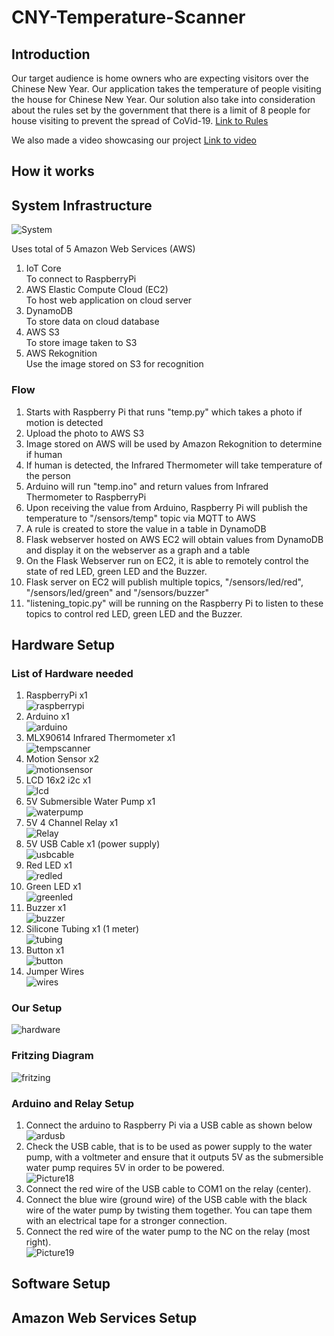 # CNY-Temperature-Scanner

## Introduction
Our target audience is home owners who are expecting visitors over the Chinese New Year. 
Our application takes the temperature of people visiting the house for Chinese New Year. 
Our solution also take into consideration about the rules set by the government that there is a limit of 8 people for house visiting to prevent the spread of CoVid-19. [ Link to Rules ](https://www.straitstimes.com/singapore/visitors-per-household-to-be-capped-at-8-per-day-from-jan-26-limit-cny-visits-to-2-other)

We also made a video showcasing our project [Link to video](https://youtu.be/FMSO4x-2tsA)

## How it works


## System Infrastructure
![System](https://user-images.githubusercontent.com/56866622/108586416-5e9d1a00-7389-11eb-9c79-5c1deca7ce27.jpg)

Uses total of 5 Amazon Web Services (AWS) <br />

1. IoT Core <br /> To connect to RaspberryPi 
2. AWS Elastic Compute Cloud (EC2) <br /> To host web application on cloud server 
3. DynamoDB  <br /> To store data on cloud database 
4. AWS S3 <br /> To store image taken to S3 
5. AWS Rekognition  <br /> Use the image stored on S3 for recognition 

### Flow

1. Starts with Raspberry Pi that runs "temp.py" which takes a photo if motion is detected
2. Upload the photo to AWS S3
3. Image stored on AWS will be used by Amazon Rekognition to determine if human
4. If human is detected, the Infrared Thermometer will take temperature of the person 
5. Arduino will run "temp.ino" and return values from Infrared Thermometer to RaspberryPi
6. Upon receiving the value from Arduino, Raspberry Pi will publish the temperature to "/sensors/temp" topic via MQTT to AWS
7. A rule is created to store the value in a table in DynamoDB
8. Flask webserver hosted on AWS EC2 will obtain values from DynamoDB and display it on the webserver as a graph and a table
9. On the Flask Webserver run on EC2, it is able to remotely control the state of red LED, green LED and the Buzzer.
10. Flask server on EC2 will publish multiple topics, "/sensors/led/red", "/sensors/led/green" and "/sensors/buzzer"
11. "listening_topic.py" will be running on the Raspberry Pi to listen to these topics to control red LED, green LED and the Buzzer.




## Hardware Setup

### List of Hardware needed
1. RaspberryPi x1 <br />
![raspberrypi](https://user-images.githubusercontent.com/56866622/108586730-40d0b480-738b-11eb-80b9-5dc7a5f386cd.jpg) 
2. Arduino x1 <br /> ![arduino](https://user-images.githubusercontent.com/56866622/108586732-429a7800-738b-11eb-829b-7d4bc5202b8b.jpg)
3. MLX90614 Infrared Thermometer x1 <br /> ![tempscanner](https://user-images.githubusercontent.com/56866622/108586756-63fb6400-738b-11eb-84e9-bbd50bc3db30.jpg)
4. Motion Sensor x2 <br /> ![motionsensor](https://user-images.githubusercontent.com/56866622/108586763-6958ae80-738b-11eb-8b8e-66d121059a1c.jpg)
5. LCD 16x2 i2c x1  <br /> ![lcd](https://user-images.githubusercontent.com/56866622/108586766-6d84cc00-738b-11eb-9a2b-c60a73962a2f.jpg)
6. 5V Submersible Water Pump x1 <br /> ![waterpump](https://user-images.githubusercontent.com/56866622/108587060-83df5780-738c-11eb-94dc-180a5f356b93.jpg)
7. 5V 4 Channel Relay x1 <br /> ![Relay](https://user-images.githubusercontent.com/56866622/108587065-8641b180-738c-11eb-809f-c3de8c6066f1.jpg)
8. 5V USB Cable x1 (power supply) <br /> ![usbcable](https://user-images.githubusercontent.com/56866622/108587071-893ca200-738c-11eb-876d-f171c067c7c8.jpg)
9. Red LED x1 <br /> ![redled](https://user-images.githubusercontent.com/56866622/108587075-8c379280-738c-11eb-86ac-3b8141f684aa.png)
10.  Green LED x1 <br /> ![greenled](https://user-images.githubusercontent.com/56866622/108587079-8e99ec80-738c-11eb-8d96-5c596dffd74b.png)
11.  Buzzer x1 <br /> ![buzzer](https://user-images.githubusercontent.com/56866622/108587086-978abe00-738c-11eb-8f71-82e3f337d2f7.jpg)
12.  Silicone Tubing x1 (1 meter) <br /> ![tubing](https://user-images.githubusercontent.com/56866622/108587088-99ed1800-738c-11eb-85d2-55fd308e5d0d.jpg)
13.  Button x1 <br /> ![button](https://user-images.githubusercontent.com/56866622/108587091-9d809f00-738c-11eb-94a2-cbe7590e6fa5.jpg)
14.  Jumper Wires <br /> ![wires](https://user-images.githubusercontent.com/56866622/108587158-0b2ccb00-738d-11eb-9ad3-69d1e8fca9d0.jpg)


### Our Setup
![hardware](https://user-images.githubusercontent.com/56866622/108586368-e8001c80-7388-11eb-8f44-d33ee8e74a10.jpg)
### Fritzing Diagram
![fritzing](https://user-images.githubusercontent.com/56866622/108586438-8d1af500-7389-11eb-9b25-de4f22e43324.jpg)
### Arduino and Relay Setup 
1. Connect the arduino to Raspberry Pi via a USB cable as shown below <br /> ![ardusb](https://user-images.githubusercontent.com/56866622/108587818-e4709380-7390-11eb-954e-3a1ffd4edcf7.jpg)
2. Check the USB cable, that is to be used as power supply to the water pump, with a voltmeter and ensure that it outputs 5V as the submersible water pump requires 5V in order to be powered.  <br /> ![Picture18](https://user-images.githubusercontent.com/56866622/108587819-e5a1c080-7390-11eb-98ba-9ea36d4df21f.jpg)
3. Connect the red wire of the USB cable to COM1 on the relay (center). 
4. Connect the blue wire (ground wire) of the USB cable with the black wire of the water pump by twisting them together. You can tape them with an electrical tape for a stronger connection. 
5. Connect the red wire of the water pump to the NC on the relay (most right). <br />
![Picture19](https://user-images.githubusercontent.com/56866622/108587820-e5a1c080-7390-11eb-9a8c-a397c11d8f89.jpg)





## Software Setup
## Amazon Web Services Setup

